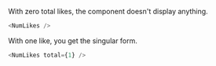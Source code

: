 With zero total likes, the component doesn't display anything.

```js
<NumLikes />
```

With one like, you get the singular form.

```js
<NumLikes total={1} />
```
